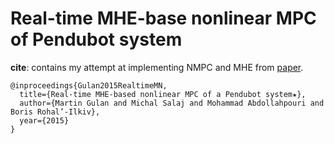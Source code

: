 # Real-time MHE-base nonlinear MPC of Pendubot system


**cite**: contains my attempt at implementing NMPC and MHE from [paper](https://www.sciencedirect.com/science/article/pii/S2405896315025999?via%3Dihub).
 
	@inproceedings{Gulan2015RealtimeMN,
	  title={Real-time MHE-based nonlinear MPC of a Pendubot system★},
	  author={Martin Gulan and Michal Salaj and Mohammad Abdollahpouri and Boris Rohal’-Ilkiv},
	  year={2015}
	}
